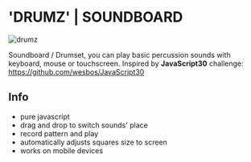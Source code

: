# 'DRUMZ' | SOUNDBOARD

![drumz](https://user-images.githubusercontent.com/97133099/148226305-62ea8c54-b38b-4f21-8bfd-9d398a37c4a5.gif)

Soundboard / Drumset, you can play basic percussion sounds with keyboard, mouse or touchscreen.
Inspired by **JavaScript30** challenge: https://github.com/wesbos/JavaScript30

## Info
- pure javascript
- drag and drop to switch sounds' place
- record pattern and play
- automatically adjusts squares size to screen
- works on mobile devices

